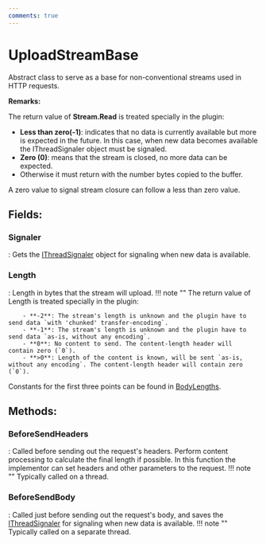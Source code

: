 ```yaml
---
comments: true
---
```

# UploadStreamBase

Abstract class to serve as a base for non-conventional streams used in HTTP requests. 

**Remarks:**

The return value of **Stream.Read** is treated specially in the plugin: 

- **Less than zero(-1)**:  indicates that no data is currently available but more is expected in the future. In this case, when new data becomes available the IThreadSignaler object must be signaled.
- **Zero (0)**:  means that the stream is closed, no more data can be expected.
- Otherwise it must return with the number bytes copied to the buffer.

 A zero value to signal stream closure can follow a less than zero value. 

## **Fields**:
### **Signaler**
: Gets the [IThreadSignaler](../Connections/IThreadSignaler.md) object for signaling when new data is available. 
### **Length**
: Length in bytes that the stream will upload. 
	!!! note ""
		The return value of Length is treated specially in the plugin: 

		- **-2**: The stream's length is unknown and the plugin have to send data `with 'chunked' transfer-encoding`.
		- **-1**: The stream's length is unknown and the plugin have to send data `as-is, without any encoding`.
		- **0**: No content to send. The content-length header will contain zero (`0`).
		- **>0**: Length of the content is known, will be sent `as-is, without any encoding`. The content-length header will contain zero (`0`).

 Constants for the first three points can be found in [BodyLengths](../Upload/BodyLengths.md). 

## **Methods**:

### **BeforeSendHeaders**
: Called before sending out the request's headers. Perform content processing to calculate the final length if possible. In this function the implementor can set headers and other parameters to the request. 
	!!! note ""
		Typically called on a thread.


### **BeforeSendBody**
: Called just before sending out the request's body, and saves the [IThreadSignaler](../Connections/IThreadSignaler.md) for signaling when new data is available. 
	!!! note ""
		Typically called on a separate thread.
